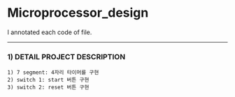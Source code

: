 # Microprocessor_design

I annotated each code of file.

***
### 1) DETAIL PROJECT DESCRIPTION

    1) 7 segment: 4자리 타이머를 구현
    2) switch 1: start 버튼 구현
    3) switch 2: reset 버튼 구현






